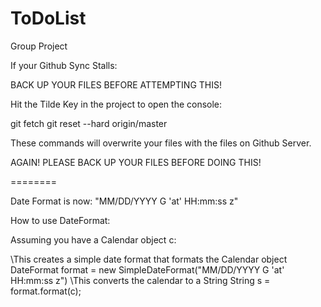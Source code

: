 ToDoList
========

Group Project

If your Github Sync Stalls:

BACK UP YOUR FILES BEFORE ATTEMPTING THIS!

Hit the Tilde Key in the project to open the console:

git fetch
git reset --hard origin/master

These commands will overwrite your files with the files on Github Server.

AGAIN! PLEASE BACK UP YOUR FILES BEFORE DOING THIS!

========

Date Format is now:
"MM/DD/YYYY G 'at' HH:mm:ss z"

How to use DateFormat:

Assuming you have a Calendar object c:

\\This creates a simple date format that formats the Calendar object
DateFormat format = new SimpleDateFormat("MM/DD/YYYY G 'at' HH:mm:ss z")
\\This converts the calendar to a String
String s = format.format(c);